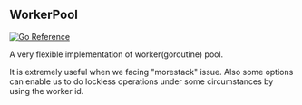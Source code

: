 ## WorkerPool

[![Go Reference](https://pkg.go.dev/badge/github.com/damnever/workerpool.svg)](https://pkg.go.dev/github.com/damnever/workerpool)

A very flexible implementation of worker(goroutine) pool.

It is extremely useful when we facing "morestack" issue.
Also some options can enable us to do lockless operations under some circumstances by using the worker id.

